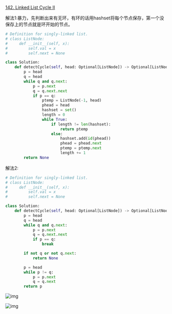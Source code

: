 [142. Linked List Cycle II](https://leetcode.com/problems/linked-list-cycle-ii/)

解法1:暴力，先判断出来有无环，有环的话用hashset将每个节点保存，第一个没保存上的节点就是环开始的节点。

```py
# Definition for singly-linked list.
# class ListNode:
#     def __init__(self, x):
#         self.val = x
#         self.next = None

class Solution:
    def detectCycle(self, head: Optional[ListNode]) -> Optional[ListNode]:
        p = head
        q = head
        while q and q.next:
            p = p.next
            q = q.next.next
            if p == q:
                ptemp = ListNode(-1, head)
                phead = head
                hashset = set()
                length = 0
                while True:
                    if length != len(hashset):
                        return ptemp
                    else:
                        hashset.add(id(phead))
                        phead = phead.next
                        ptemp = ptemp.next
                        length += 1
        return None
```

解法2:

```py
# Definition for singly-linked list.
# class ListNode:
#     def __init__(self, x):
#         self.val = x
#         self.next = None

class Solution:
    def detectCycle(self, head: Optional[ListNode]) -> Optional[ListNode]:
        p = head
        q = head
        while q and q.next:
            p = p.next
            q = q.next.next
            if p == q:
                break

        if not q or not q.next:
            return None

        p = head
        while p != q:
            p = p.next
            q = q.next
        return p
```



![img](https://labuladong.online/algo/images/%E5%8F%8C%E6%8C%87%E9%92%88/3.jpeg)

![img](https://labuladong.online/algo/images/%E5%8F%8C%E6%8C%87%E9%92%88/2.jpeg)
